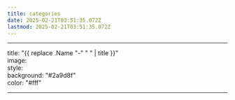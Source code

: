 ```yaml
---
title: categories
date: 2025-02-21T03:51:35.072Z
lastmod: 2025-02-21T03:51:35.072Z
---
```

***

title: "{{ replace .Name "-" " " | title }}"\
image:\
style:\
background: "#2a9d8f"\
color: "#fff"

***
